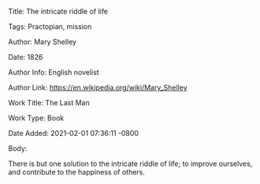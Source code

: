 Title:  The intricate riddle of life

Tags:   Practopian, mission

Author: Mary Shelley

Date:   1826

Author Info: English novelist

Author Link: https://en.wikipedia.org/wiki/Mary_Shelley

Work Title: The Last Man

Work Type: Book

Date Added: 2021-02-01 07:36:11 -0800

Body: 

There is but one solution to the intricate riddle of life; to improve ourselves, and contribute to the happiness of others.

